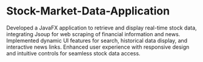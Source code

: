 # Stock-Market-Data-Application
Developed a JavaFX application to retrieve and display real-time stock data, integrating Jsoup for web scraping of financial information and news. Implemented dynamic UI features for search, historical data display, and interactive news links. Enhanced user experience with responsive design and intuitive controls for seamless stock data access.
